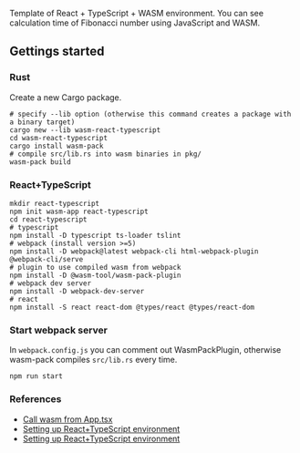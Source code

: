 Template of React + TypeScript + WASM environment. You can see calculation time of Fibonacci number using JavaScript and WASM.
## Gettings started
### Rust
Create a new Cargo package.

```shell
# specify --lib option (otherwise this command creates a package with a binary target)
cargo new --lib wasm-react-typescript
cd wasm-react-typescript
cargo install wasm-pack
# compile src/lib.rs into wasm binaries in pkg/ 
wasm-pack build
```
### React+TypeScript

```shell
mkdir react-typescript
npm init wasm-app react-typescript
cd react-typescript
# typescript
npm install -D typescript ts-loader tslint
# webpack (install version >=5)
npm install -D webpack@latest webpack-cli html-webpack-plugin @webpack-cli/serve
# plugin to use compiled wasm from webpack
npm install -D @wasm-tool/wasm-pack-plugin
# webpack dev server
npm install -D webpack-dev-server
# react
npm install -S react react-dom @types/react @types/react-dom
```

### Start webpack server
In `webpack.config.js` you can comment out WasmPackPlugin, otherwise wasm-pack compiles `src/lib.rs` every time.

```shell
npm run start
```

### References
- [Call wasm from App.tsx](https://qiita.com/SoraKumo/items/d68b78bedda91ff08435#nextjs%E3%81%8B%E3%82%89wasm%E3%82%92%E5%91%BC%E3%81%B3%E5%87%BA%E3%81%99%E3%82%B3%E3%83%BC%E3%83%89)
- [Setting up React+TypeScript environment](https://www.zeroclock.dev/posts/2020/05/rust-webassembly-react-ts/#react-%E3%81%A8-typescript-%E3%81%AE%E7%92%B0%E5%A2%83%E3%82%92%E6%95%B4%E3%81%88%E3%82%8B)
- [Setting up React+TypeScript environment](https://tech-blog.optim.co.jp/entry/2021/08/13/100000#%E3%82%B3%E3%83%B3%E3%83%91%E3%82%A4%E3%83%AB%E3%81%97%E3%81%9FWasm%E3%82%92%E3%83%95%E3%83%AD%E3%83%B3%E3%83%88%E3%82%A8%E3%83%B3%E3%83%89%E3%81%A7%E5%8B%95%E3%81%8B%E3%81%99)

